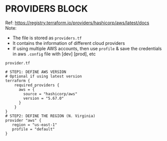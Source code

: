 # PROVIDERS BLOCK
Ref: https://registry.terraform.io/providers/hashicorp/aws/latest/docs <br>
Note:
* The file is stored as `providers.tf`
* It contains the information of different cloud providers
* If using multiple AWS accounts, then use `profile` & save the credentials in aws `.config` file with [dev] [prod], etc

```
provider.tf
```

```hcl
# STEP1: DEFINE AWS VERSION
# Optional if using latest version
terraform {
    required_providers {
      aws = {
        source = "hashicorp/aws"
        version = "5.67.0"
      }
    }
}
# STEP2: DEFINE THE REGION (N. Virginia)
provider "aws" {
   region = "us-east-1"
   profile = "default"
}
```
